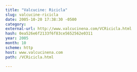 ```yaml
---
title: "Valcucine: Ricicla"
slug: valcucine-ricicla
date: 2005-10-20 17:38:30 -0500
category: 
external-url: http://www.valcucinena.com/VCRicicla.html
hash: 0ea526e6f2133f6f83ce5652562e0311
year: 2005
month: 10
scheme: http
host: www.valcucinena.com
path: /VCRicicla.html

---
```



